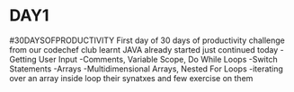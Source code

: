 # DAY1
#30DAYSOFPRODUCTIVITY
First day of 30 days of productivity challenge from our codechef club
learnt JAVA already started just continued today
-Getting User Input 
-Comments, Variable Scope, Do While Loops
-Switch Statements
-Arrays
-Multidimensional Arrays, Nested For Loops
-iterating over an array inside loop
their synatxes and few exercise on them 
